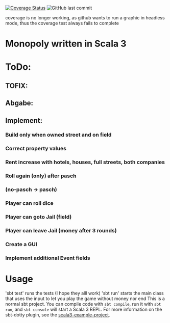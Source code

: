 [![Coverage Status](https://coveralls.io/repos/github/jasemper/Monopoly/badge.svg?branch=master)](https://coveralls.io/github/jasemper/Monopoly?branch=master)
![GitHub last commit](https://img.shields.io/github/last-commit/jasemper/Monopoly)

coverage is no longer working, as github wants to run a graphic in headless mode, thus the coverage test always fails to complete

# Monopoly written in Scala 3

# ToDo:
## TOFIX:

## Abgabe:

## Implement:
### Build only when owned street and on field
### Correct property values
### Rent increase with hotels, houses, full streets, both companies
### Roll again (only) after pasch
### (no-pasch -> pasch)
### Player can roll dice
### Player can goto Jail (field)
### Player can leave Jail (money after 3 rounds)
### Create a GUI
### Implement additional Event fields


# Usage
'sbt test' runs the tests (I hope they alll work)
'sbt run' starts the main class that uses the input to let you play the game without money nor end
This is a normal sbt project. You can compile code with `sbt compile`, run it with `sbt run`, and `sbt console` will start a Scala 3 REPL.
For more information on the sbt-dotty plugin, see the
[scala3-example-project](https://github.com/scala/scala3-example-project/blob/main/README.md).
